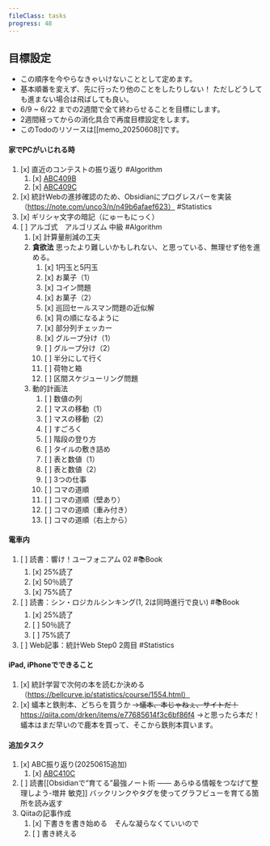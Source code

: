 ```yaml
---
fileClass: tasks
progress: 48
---
```


## 目標設定
- この順序を今やらなきゃいけないこととして定めます。
- 基本順番を変えず、先に行ったり他のことをしたりしない！
  ただしどうしても進まない場合は飛ばしても良い。
- 6/9 ~ 6/22 までの2週間で全て終わらせることを目標にします。
- 2週間経ってからの消化具合で再度目標設定をします。
- このTodoのリソースは[[memo_20250608]]です。
#### 家でPCがいじれる時
1. [x] 直近のコンテストの振り返り #Algorithm 
	1. [x] [ABC409B](https://atcoder.jp/contests/abc409/tasks/abc409_b)
	2. [x] [ABC409C](https://atcoder.jp/contests/abc409/tasks/abc409_c)
2. [x] 統計Webの進捗確認のため、Obsidianにプログレスバーを実装（https://note.com/unco3/n/n49b6afaef623） #Statistics 
3. [x] ギリシャ文字の暗記（にゅーもにっく）
4. [ ] アルゴ式　アルゴリズム 中級 #Algorithm 
	1. [x] 計算量削減の工夫
	2.  **貪欲法**
	       思ったより難しいかもしれない、と思っている、無理せず他を進める。
		1. [x] 1円玉と5円玉
		2. [x] お菓子（1）
		3. [x] コイン問題
		4. [x] お菓子（2）
		5. [x] 巡回セールスマン問題の近似解
		6. [x] 背の順になるように
		7. [x] 部分列チェッカー
		8. [x] グループ分け（1）
		9. [ ] グループ分け（2）
		10. [ ] 半分にして行く
		11. [ ] 荷物と箱
		12. [ ] 区間スケジューリング問題
	3. 動的計画法
		1. [ ] 数値の列
		2. [ ] マスの移動（1）
		3. [ ] マスの移動（2）
		4. [ ] すごろく
		5. [ ] 階段の登り方
		6. [ ] タイルの敷き詰め
		7. [ ] 表と数値（1）
		8. [ ] 表と数値（2）
		9. [ ] 3つの仕事
		10. [ ] コマの道順
		11. [ ] コマの道順（壁あり）
		12. [ ] コマの道順（重み付き）
		13. [ ] コマの道順（右上から）

#### 電車内
1. [ ] 読書：響け！ユーフォニアム 02 #📚Book 
	1. [x] 25%読了
	2. [x] 50％読了
	3. [x] 75%読了
2. [ ] 読書：シン・ロジカルシンキング(1, 2は同時進行で良い) #📚Book 
	1. [x] 25%読了
	2. [ ] 50％読了
	3. [ ] 75%読了
3. [ ] Web記事：統計Web Step0 2周目 #Statistics

#### iPad, iPhoneでできること
1. [x] 統計学習で次何の本を読むか決める（https://bellcurve.jp/statistics/course/1554.html）
2. [x] 蟻本と鉄則本、どちらを買うか
		~~→蟻本、本じゃねぇ、サイトだ！~~
		https://qiita.com/drken/items/e77685614f3c6bf86f4
		→と思ったら本だ！
		蟻本はまだ早いので鹿本を買って、そこから鉄則本買います。

#### 追加タスク
1. [x] ABC振り返り(20250615追加)
	1. [x] [ABC410C](https://atcoder.jp/contests/abc410/tasks/abc410_c)
2. [ ] 読書[[Obsidianで“育てる”最強ノート術 —— あらゆる情報をつなげて整理しよう-増井 敏克]] バックリンクやタグを使ってグラフビューを育てる箇所を読み返す
3. Qiitaの記事作成
	1. [x] 下書きを書き始める　そんな凝らなくていいので
	2. [ ] 書き終える